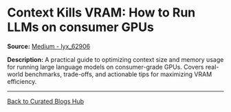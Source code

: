# Context Kills VRAM: How to Run LLMs on consumer GPUs

**Source:** [Medium - lyx_62906](https://medium.com/@lyx_62906/context-kills-vram-how-to-run-llms-on-consumer-gpus-a785e8035632)

**Description:**
A practical guide to optimizing context size and memory usage for running large language models on consumer-grade GPUs. Covers real-world benchmarks, trade-offs, and actionable tips for maximizing VRAM efficiency.

---

[Back to Curated Blogs Hub](./README.md)
